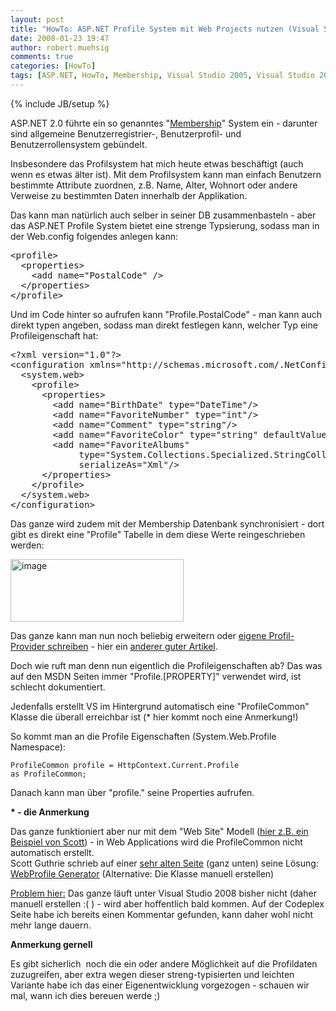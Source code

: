 ```yaml
---
layout: post
title: "HowTo: ASP.NET Profile System mit Web Projects nutzen (Visual Studio 2005/2008)"
date: 2008-01-23 19:47
author: robert.muehsig
comments: true
categories: [HowTo]
tags: [ASP.NET, HowTo, Membership, Visual Studio 2005, Visual Studio 2008]
---
```

{% include JB/setup %}
<p>ASP.NET 2.0 führte ein so genanntes "<a href="http://msdn2.microsoft.com/en-us/library/ms998347.aspx" target="_blank">Membership</a>" System ein - darunter sind allgemeine Benutzerregistrier-, Benutzerprofil- und Benutzerrollensystem gebündelt.</p> <p>Insbesondere das Profilsystem hat mich heute etwas beschäftigt (auch wenn es etwas älter ist). Mit dem Profilsystem kann man einfach Benutzern bestimmte Attribute zuordnen, z.B. Name, Alter, Wohnort oder andere Verweise zu bestimmten Daten innerhalb der Applikation.</p> <p>Das kann man natürlich auch selber in seiner DB zusammenbasteln - aber das ASP.NET Profile System bietet eine strenge Typsierung, sodass man in der Web.config folgendes anlegen kann:</p> <div class="CodeFormatContainer"><pre class="csharpcode">&lt;profile&gt;
  &lt;properties&gt;
    &lt;add name=<span class="str">"PostalCode"</span> /&gt;
  &lt;/properties&gt;
&lt;/profile&gt;</pre></div>
<p>Und im Code hinter so aufrufen kann "Profile.PostalCode" - man kann auch direkt typen angeben, sodass man direkt festlegen kann, welcher Typ eine Profileigenschaft hat:</p>
<div class="CodeFormatContainer"><pre class="csharpcode">&lt;?xml version=<span class="str">"1.0"</span>?&gt;
&lt;configuration xmlns=<span class="str">"http://schemas.microsoft.com/.NetConfiguration/v2.0"</span>&gt;
  &lt;system.web&gt;
    &lt;profile&gt;
      &lt;properties&gt;
        &lt;add name=<span class="str">"BirthDate"</span> type=<span class="str">"DateTime"</span>/&gt;
        &lt;add name=<span class="str">"FavoriteNumber"</span> type=<span class="str">"int"</span>/&gt;
        &lt;add name=<span class="str">"Comment"</span> type=<span class="str">"string"</span>/&gt;
        &lt;add name=<span class="str">"FavoriteColor"</span> type=<span class="str">"string"</span> defaultValue=<span class="str">"Blue"</span>/&gt;
        &lt;add name=<span class="str">"FavoriteAlbums"</span> 
             type=<span class="str">"System.Collections.Specialized.StringCollection"</span> 
             serializeAs=<span class="str">"Xml"</span>/&gt;
      &lt;/properties&gt;
    &lt;/profile&gt;
  &lt;/system.web&gt;
&lt;/configuration&gt;</pre></div>
<p>Das ganze wird zudem mit der Membership Datenbank synchronisiert - dort gibt es direkt eine "Profile" Tabelle in dem diese Werte reingeschrieben werden:</p>
<p><a href="{{BASE_PATH}}/assets/wp-images/image249.png"><img style="border-right: 0px; border-top: 0px; border-left: 0px; border-bottom: 0px" height="100" alt="image" src="{{BASE_PATH}}/assets/wp-images/image-thumb228.png" width="277" border="0"></a> </p>
<p>Das ganze kann man nun noch beliebig erweitern oder <a href="http://www.theserverside.net/tt/articles/showarticle.tss?id=CreatingProfileProvider" target="_blank">eigene Profil-Provider schreiben</a> - hier ein <a href="http://www.odetocode.com/Articles/440.aspx" target="_blank">anderer guter Artikel</a>.</p>
<p>Doch wie ruft man denn nun eigentlich die Profileigenschaften ab? Das was auf den MSDN Seiten immer "Profile.[PROPERTY]" verwendet wird, ist schlecht dokumentiert.</p>
<p>Jedenfalls erstellt VS im Hintergrund automatisch eine "ProfileCommon" Klasse die überall erreichbar ist (* hier kommt noch eine Anmerkung!)</p>
<p>So kommt man an die Profile Eigenschaften (System.Web.Profile Namespace):</p>
<p><code>ProfileCommon profile = HttpContext.Current.Profile<br>as ProfileCommon;</code>
<p>Danach kann man über "profile." seine Properties aufrufen.</p>
<p><strong>* - die Anmerkung</strong></p>
<p>Das ganze funktioniert aber nur mit dem "Web Site" Modell (<a href="http://weblogs.asp.net/scottgu/archive/2005/10/18/427754.aspx" target="_blank">hier z.B. ein Beispiel von Scott</a>) - in Web Applications wird die ProfileCommon nicht automatisch erstellt.<br>Scott Guthrie schrieb auf einer <a href="http://webproject.scottgu.com/CSharp/Migration2/Migration2.aspx" target="_blank">sehr alten Seite</a> (ganz unten) seine Lösung: <a href="http://www.codeplex.com/WebProfile" target="_blank">WebProfile Generator</a> (Alternative: Die Klasse manuell erstellen) </p>
<p><u>Problem hier:</u> Das ganze läuft unter Visual Studio 2008 bisher nicht (daher manuell erstellen :( ) - wird aber hoffentlich bald kommen. Auf der Codeplex Seite habe ich bereits einen Kommentar gefunden, kann daher wohl nicht mehr lange dauern.</p>
<p><strong>Anmerkung gernell</strong></p>
<p>Es gibt sicherlich&nbsp; noch die ein oder andere Möglichkeit auf die Profildaten zuzugreifen, aber extra wegen dieser streng-typisierten und leichten Variante habe ich das einer Eigenentwicklung vorgezogen - schauen wir mal, wann ich dies bereuen werde ;) </p>
<p>&nbsp;</p>
<p><font face="Courier New"></font></p>
